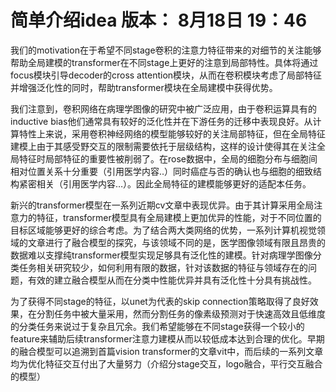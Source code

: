 
# 简单介绍idea  版本： 8月18日 19：46


我们的motivation在于希望不同stage卷积的注意力特征带来的对细节的关注能够帮助全局建模的transformer在不同stage上更好的注意到局部特性。具体将通过focus模块引导decoder的cross attention模块，从而在卷积模块考虑了局部特征并增强泛化性的同时，帮助transformer模块在全局建模中获得优势。

我们注意到，卷积网络在病理学图像的研究中被广泛应用，由于卷积运算具有的inductive bias他们通常具有较好的泛化性并在下游任务的迁移中表现良好。从计算特性上来说，采用卷积神经网络的模型能够较好的关注局部特征，但在全局特征建模上由于其感受野交互的限制需要依托于层级结构，这样的设计使得其在关注全局特征时局部特征的重要性被削弱了。在rose数据中，全局的细胞分布与细胞间相对位置关系十分重要（引用医学内容..）同时癌症与否的确认也与细胞的细致结构紧密相关（引用医学内容…）。因此全局特征的建模能够更好的适配本任务。

新兴的transformer模型在一系列近期cv文章中表现优异。由于其计算采用全局注意力的特征，transformer模型具有全局建模上更加优异的性能，对于不同位置的目标区域能够更好的综合考虑。为了结合两大类网络的优势，一系列计算机视觉领域的文章进行了融合模型的探究，与该领域不同的是，医学图像领域有限且昂贵的数据难以支撑纯transformer模型实现足够具有泛化性的建模。针对病理学图像分类任务相关研究较少，如何利用有限的数据，针对该数据的特征与领域存在的问题，有效的建立融合模型从而在分类中性能优异并具有泛化性十分具有挑战性。

为了获得不同stage的特征，以unet为代表的skip connection策略取得了良好效果，在分割任务中被大量采用，然而分割任务的像素级预测对于快速高效且低维度的分类任务来说过于复杂且冗余。我们希望能够在不同stage获得一个较小的feature来辅助后续transformer注意力建模从而以较低成本达到合理的优化。早期的融合模型可以追溯到首篇vision transformer的文章vit中，而后续的一系列文章均为优化特征交互付出了大量努力（介绍分stage交互，logo融合，平行交互融合的模型）
